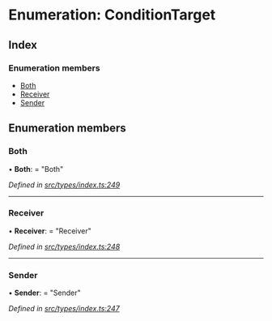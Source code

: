 # Enumeration: ConditionTarget

## Index

### Enumeration members

* [Both](conditiontarget.md#both)
* [Receiver](conditiontarget.md#receiver)
* [Sender](conditiontarget.md#sender)

## Enumeration members

###  Both

• **Both**: = "Both"

*Defined in [src/types/index.ts:249](https://github.com/PolymathNetwork/polymesh-sdk/blob/a0872cf4/src/types/index.ts#L249)*

___

###  Receiver

• **Receiver**: = "Receiver"

*Defined in [src/types/index.ts:248](https://github.com/PolymathNetwork/polymesh-sdk/blob/a0872cf4/src/types/index.ts#L248)*

___

###  Sender

• **Sender**: = "Sender"

*Defined in [src/types/index.ts:247](https://github.com/PolymathNetwork/polymesh-sdk/blob/a0872cf4/src/types/index.ts#L247)*
